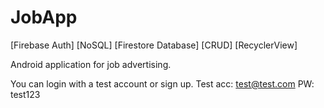 # JobApp
[Firebase Auth] [NoSQL] [Firestore Database] [CRUD] [RecyclerView]

Android application for job advertising.

You can login with a test account or sign up.
Test acc:	test@test.com PW:	test123
